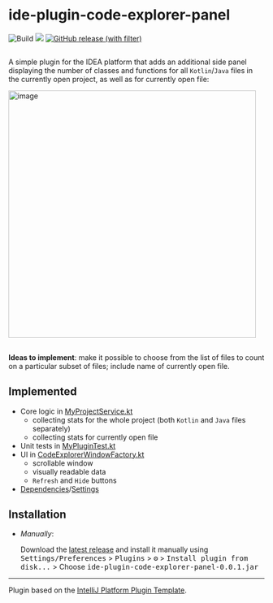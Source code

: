 # ide-plugin-code-explorer-panel

![Build](https://github.com/lizaerem/ide-plugin-code-explorer-panel/workflows/Build/badge.svg)
![](https://img.shields.io/badge/Kotlin-orange)
[![GitHub release (with filter)](https://img.shields.io/github/v/release/lizaerem/ide-plugin-code-explorer-panel)](https://github.com/lizaerem/ide-plugin-code-explorer-panel/releases/tag/v0.1.0-alpha)
##
<!-- Plugin description -->
A simple plugin for the IDEA platform that adds an additional side panel displaying the number of classes and functions for all `Kotlin`/`Java` files in the currently open project, as well as for currently open file:

<img width="487" alt="image" src="https://github.com/lizaerem/ide-plugin-code-explorer-panel/assets/70374721/58a491e7-4f07-499d-bcfa-fbb01d9066ff">

##
**Ideas to implement**: make it possible to choose from the list of files to count on a particular subset of files; include name of currently open file.
<!-- Plugin description end -->

## Implemented
- Core logic in [MyProjectService.kt](https://github.com/lizaerem/ide-plugin-code-explorer-panel/blob/main/src/main/kotlin/com/github/lizaerem/ideplugincodeexplorerpanel/services/MyProjectService.kt)
  * collecting stats for the whole project (both `Kotlin` and `Java` files separately)
  * collecting stats for currently open file
- Unit tests in [MyPluginTest.kt](https://github.com/lizaerem/ide-plugin-code-explorer-panel/blob/main/src/test/kotlin/com/github/lizaerem/ideplugincodeexplorerpanel/MyPluginTest.kt)
- UI in [CodeExplorerWindowFactory.kt](https://github.com/lizaerem/ide-plugin-code-explorer-panel/blob/main/src/main/kotlin/com/github/lizaerem/ideplugincodeexplorerpanel/toolWindow/CodeExplorerWindowFactory.kt)
  * scrollable window
  * visually readable data
  * `Refresh` and `Hide` buttons
- [Dependencies](https://github.com/lizaerem/ide-plugin-code-explorer-panel/blob/main/src/main/resources/META-INF/plugin.xml)/[Settings](https://github.com/lizaerem/ide-plugin-code-explorer-panel/blob/main/build.gradle.kts)

## Installation

- _Manually_:

  Download the [latest release](https://github.com/lizaerem/ide-plugin-code-explorer-panel/releases/latest) and install it manually using
  <kbd>Settings/Preferences</kbd> > <kbd>Plugins</kbd> > <kbd>⚙️</kbd> > <kbd>Install plugin from disk...</kbd> > Choose <kbd>ide-plugin-code-explorer-panel-0.0.1.jar</kbd> 

---
Plugin based on the [IntelliJ Platform Plugin Template][template].

[template]: https://github.com/JetBrains/intellij-platform-plugin-template
[docs:plugin-description]: https://plugins.jetbrains.com/docs/intellij/plugin-user-experience.html#plugin-description-and-presentation
